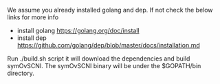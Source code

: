 We assume you already installed golang and dep. If not check the below links for more info
- install golang
 https://golang.org/doc/install
- install dep
 https://github.com/golang/dep/blob/master/docs/installation.md

Run ./build.sh script it will download the dependencies and build symOvSCNI. The symOvSCNI
binary will be under the $GOPATH/bin directory.